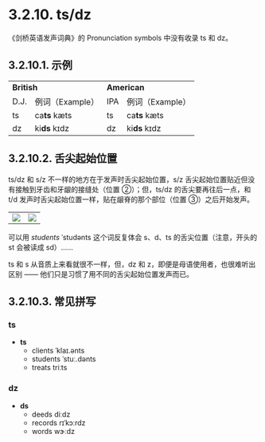 # 3.2.10. <span class="pho">ts</span>/<span class="pho">dz</span>

《剑桥英语发声词典》的 Pronunciation symbols 中没有收录 <span class="pho">ts</span> 和 <span class="pho">dz</span>。

## 3.2.10.1. 示例

<table>
<tbody>
<tr>
<td colspan="2"><strong>British</strong></td>
<td colspan="2"><strong>American</strong></td>
</tr>
<tr>
<td>D.J.</td>
<td>例词（Example）</td>
<td>IPA</td>
<td>例词（Example）</td>
</tr>
<tr>
<td><span class="pho">ts</span><span class="speak-word-inline" data-audio-uk-male="/audios/uk_phonetics_sound_cats.mp3"></span></td>
<td>ca<b>ts</b> <span class="pho alt">kæts</span><span class="speak-word-inline" data-audio-uk-female="/audios/cats-uk-female.mp3" data-audio-uk-male="/audios/cats-uk-male.mp3"></span></td>
<td><span class="pho">ts</span><span class="speak-word-inline" data-audio-us-male="/audios/us_phonetics_sound_cats.mp3"></span></td>
<td>ca<b>ts</b> <span class="pho alt">kæts</span><span class="speak-word-inline" data-audio-us-female="/audios/cats-us-female.mp3" data-audio-us-male="/audios/cats-us-male.mp3"></span></td>
</tr>
<tr>
<td><span class="pho">dz</span><span class="speak-word-inline" data-audio-uk-male="/audios/uk_phonetics_sound_kids.mp3"></span></td>
<td>ki<b>ds</b> <span class="pho alt">kɪdz</span><span class="speak-word-inline" data-audio-uk-female="/audios/kids-uk-female.mp3" data-audio-uk-male="/audios/kids-uk-male.mp3"></span></td>
<td><span class="pho">dz</span><span class="speak-word-inline" data-audio-us-male="/audios/us_phonetics_sound_kids.mp3"></span></td>
<td>ki<b>ds</b> <span class="pho alt">kɪdz</span><span class="speak-word-inline" data-audio-us-female="/audios/kids-us-female.mp3" data-audio-us-male="/audios/kids-us-male.mp3"></span></td>
</tr>
</tbody>
</table>

## 3.2.10.2. 舌尖起始位置

<span class="pho">ts/dz</span> 和 <span class="pho">s/z</span> 不一样的地方在于发声时舌尖起始位置，<span class="pho">s/z</span> 舌尖起始位置贴近但没有接触到牙齿和牙龈的接缝处（位置 ②）；但，<span class="pho">ts/dz</span> 的舌尖要再往后一点，和 <span class="pho">t/d</span> 发声时舌尖起始位置一样，贴在龈脊的那个部位（位置 ③）之后开始发声。

<table>
<tbody>
<tr>
<td><img src="/images/articulator-tongue-tip-positions.svg"></img></td>
<td><img src="/images/articulator-tongue-tip-td.svg"></img></td>
</tr>
</tbody>
</table>

可以用 *students* <span class="pho alt">ˈstudənts</span><span class="speak-word-inline" data-audio-us-male="/audios/students-us-male.mp3" data-audio-us-female="/audios/students-us-female.mp3"></span> 这个词反复体会 <span class="pho">s</span>、<span class="pho">d</span>、<span class="pho">ts</span> 的舌尖位置（注意，开头的 <span class="pho">st</span> 会被读成 <span class="pho">sd</span>）……

<span class="pho">ts</span> 和 <span class="pho">s</span> 从音质上来看就很不一样，但，<span class="pho">dz</span> 和 <span class="pho">z</span>，即便是母语使用者，也很难听出区别 —— 他们只是习惯了用不同的舌尖起始位置发声而已。

## 3.2.10.3. 常见拼写

### <span class="pho">ts</span>

* **ts**
  * clients <span class="pho alt">ˈklaɪ.ənts</span> <span class="speak-word-inline" data-audio-us-male="/audios/clients-us-male.mp3" data-audio-us-female="/audios/clients-us-female.mp3"></span>
  * students <span class="pho alt">ˈstuː.dənts</span> <span class="speak-word-inline" data-audio-us-male="/audios/students-us-male.mp3" data-audio-us-female="/audios/students-us-female.mp3"></span>
  * treats <span class="pho alt">triːts</span> <span class="speak-word-inline" data-audio-us-male="/audios/treats-us-male.mp3" data-audio-us-female="/audios/treats-us-female.mp3"></span>

### <span class="pho">dz</span>

* **ds**
  * deeds <span class="pho alt">diːdz</span> <span class="speak-word-inline" data-audio-us-male="/audios/deeds-us-male.mp3" data-audio-us-female="/audios/deeds-us-female.mp3"></span>
  * records <span class="pho alt">rɪˈkɔːrdz</span> <span class="speak-word-inline" data-audio-us-male="/audios/records-us-male.mp3" data-audio-us-female="/audios/records-us-female.mp3"></span>
  * words <span class="pho alt">wɝːdz</span> <span class="speak-word-inline" data-audio-us-male="/audios/words-us-male.mp3" data-audio-us-female="/audios/words-us-female.mp3"></span>
